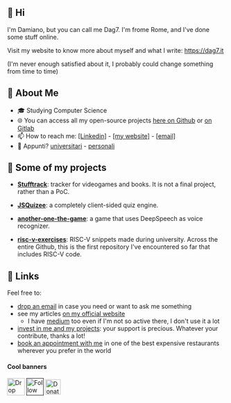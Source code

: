 
<!--
Here are some ideas to get you started:

- 🔭 I’m currently working on ...
- 🌱 I’m currently learning ...
- 👯 I’m looking to collaborate on ...
- 🤔 I’m looking for help with ...
- 💬 Ask me about ...
- 📫 How to reach me: ...
- 😄 Pronouns: ...
- ⚡ Fun fact: ...
-->

## 👋 Hi
I'm Damiano, but you can call me Dag7. I'm frome Rome, and I've done some stuff online.

Visit my website to know more about myself and what I write: https://dag7.it

(I'm never enough satisfied about it, I probably could change something from time to time)

## :book: About Me
- 🎓 Studying Computer Science
- 🌐 You can access all my open-source projects [here on Github](https://github.com/dag7dev/) or [on Gitlab](https://gitlab.com/dag7)
- 📫 How to reach me: [[Linkedin]](https://linkedin.com/in/dgualandri/) - [[my website]](https://dag7.it) - [[email]](mailto:dag7@protonmail.com)
- 📝 Appunti? [universitari](dag7.it/appunti-uni) - [personali](dag7.it/appunti-personali)

## 🔨 Some of my projects
- [**Stufftrack**](https://github.com/nobody-productions/stufftrack): tracker for videogames and books. It is not a final project, rather than a PoC.

- [**JSQuizee**](https://github.com/dag7dev/JSQuizee): a completely client-sided quiz engine.

- [**another-one-the-game**](https://github.com/dag7dev/another-one-the-game.git): a game that uses DeepSpeech as voice recognizer.

- [**risc-v-exercises**](https://github.com/dag7dev/risc-v-exercises-2020): RISC-V snippets made during university. Across the entire Github, this is the first repository I've encountered so far that includes RISC-V code.

## 🔗 Links

Feel free to:
- [drop an email](mailto:dag7@protonmail.com) in case you need or want to ask me something
- see my articles [on my official website](https://dag7.it)
  - I have [medium](https://medium.com/@dgualandri) too even if I'm not so active there, I don't use it a lot
- [invest in me and my projects](https://paypal.me/therealdag7): your support is precious. Whatever your contribute, thanks a lot!
- [book an appointment with me](https://www.youtube.com/watch?v=dQw4w9WgXcQ) in one of the best expensive restaurants wherever you prefer in the world

#### Cool banners
[<img src="https://raw.githubusercontent.com/FortAwesome/Font-Awesome/master/svgs/solid/envelope-square.svg" height="40em" align="center" alt="Drop him an email" title="Drop him an email"/>](mailto:dag7@protonmail.com)
[<img src="https://raw.githubusercontent.com/FortAwesome/Font-Awesome/master/svgs/brands/medium.svg" height="40em" align="center" alt="Follow him on Medium" title="Follow him on Medium"/>]()
[<img src="https://user-images.githubusercontent.com/44711271/150005890-685145f8-1f4e-4cda-9950-4f87437fce5d.png" height="35em" align="center" alt="Donate" title="Donate!"/>](https://paypal.me/therealdag7)
